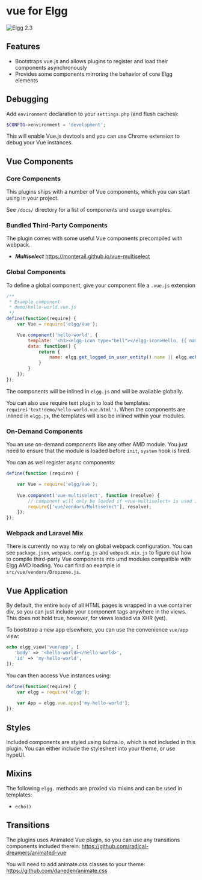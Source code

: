 # vue for Elgg

![Elgg 2.3](https://img.shields.io/badge/Elgg-2.3-orange.svg?style=flat-square)

## Features

* Bootstraps vue.js and allows plugins to register and load their components asynchronously
* Provides some components mirroring the behavior of core Elgg elements

## Debugging

Add `environment` declaration to your `settings.php` (and flush caches):

```php
$CONFIG->environment = 'development';
```

This will enable Vue.js devtools and you can use Chrome extension to debug your Vue instances.

## Vue Components

### Core Components

This plugins ships with a number of Vue components, which you can start using in your project.

See `/docs/` directory for a list of components and usage examples.

### Bundled Third-Party Components

The plugin comes with some useful Vue components precompiled with webpack.

* ***Multiselect*** https://monterail.github.io/vue-multiselect


### Global Components

To define a global component, give your component file a `.vue.js` extension

```js
/**
 * Example component
 * demo/hello-world.vue.js
 */
define(function(require) {
    var Vue = require('elgg/Vue');

    Vue.component('hello-world', {
        template: '<h1><elgg-icon type="bell"></elgg-icon>Hello, {{ name }}!</h1>',
        data: function() {
            return {
                name: elgg.get_logged_in_user_entity().name || elgg.echo('Guest')
            }
        }
    });
});
```

The components will be inlined in `elgg.js` and will be available globally.

You can also use require text plugin to load the templates: `require('text!demo/hello-world.vue.html')`. When the components are inlined in `elgg.js`, the templates will also be inlined within your modules.

### On-Demand Components

You an use on-demand components like any other AMD module. You just need to ensure that the module is loaded before `init`, `system` hook is fired. 

You can as well register async components:

```js
define(function (require) {

    var Vue = require('elgg/Vue');
    
    Vue.component('vue-multiselect', function (resolve) {
        // component will only be loaded if <vue-multiselect> is used in templates
        require(['vue/vendors/Multiselect'], resolve);
    });
});
```

### Webpack and Laravel Mix

There is currently no way to rely on global webpack configuration. You can see `package.json`, `webpack.config.js` and `webpack.mix.js` to figure out how to compile third-party Vue components into umd modules compatible with Elgg AMD loading. You can find an example in `src/vue/vendors/Dropzone.js`.

## Vue Application

By default, the entire `body` of all HTML pages is wrapped in a vue container div, so you can just include your component tags anywhere in the views. This does not hold true, however, for views loaded via XHR (yet).

To bootstrap a new app elsewhere, you can use the convenience `vue/app` view:

```php
echo elgg_view('vue/app', [
   'body' => '<hello-world></hello-world>',
   'id' => 'my-hello-world',
]);
```

You can then access Vue instances using:
```js
define(function(require) {
    var elgg = require('elgg');
    
    var App = elgg.vue.apps['my-hello-world'];
});
```

## Styles

Included components are styled using bulma.io, which is not included in this plugin.
You can either include the stylesheet into your theme, or use hypeUI.

## Mixins

The following `elgg.` methods are proxied via mixins and can be used in templates:

* `echo()`


## Transitions

The plugins uses Animated Vue plugin, so you can use any transitions components included therein:
https://github.com/radical-dreamers/animated-vue

You will need to add animate.css classes to your theme:
https://github.com/daneden/animate.css


